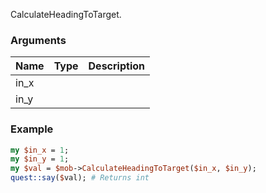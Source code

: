 CalculateHeadingToTarget.
### Arguments
**Name**|**Type**|**Description**
:---|:---|:---
in_x||
in_y||

### Example

```perl
my $in_x = 1;
my $in_y = 1;
my $val = $mob->CalculateHeadingToTarget($in_x, $in_y);
quest::say($val); # Returns int
```